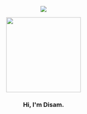 <p align="center">
<img src="https://skillicons.dev/icons?i=html,css,js,react,nodejs,firebase,bootstrap,discord,git,tailwind,wordpress,&theme=dark"/>
</p>

<p align="center" width="300">
   <img align="center" width="200" src="https://fv9-6.failiem.lv/down.php?i=gmmnk6fnh&view" />
   <h3 align="center">Hi, I'm Disam.</h3>
</p>


